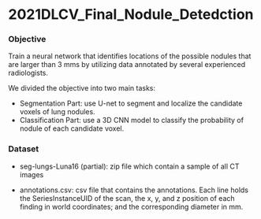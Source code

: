 # 2021DLCV_Final_Nodule_Detedction

### Objective
Train a neural network that identifies locations of the possible nodules that are larger than 3 mms by utilizing data annotated by several experienced radiologists.

We divided the objective into two main tasks:
- Segmentation Part: use U-net to segment and localize the candidate voxels of lung nodules.
- Classification Part:  use a 3D CNN model to classify the probability of nodule of each candidate voxel.



### Dataset
- seg-lungs-Luna16 (partial): zip file which contain a sample of all CT images

- annotations.csv: csv file that contains the annotations. Each line holds the SeriesInstanceUID of the scan, the x, y, and z position of each finding in world coordinates; and the corresponding diameter in mm.


